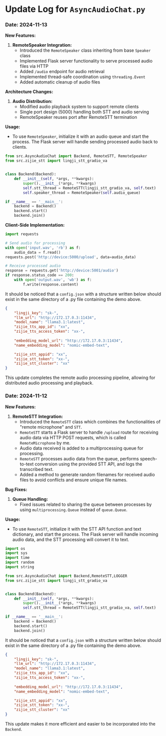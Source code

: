 # Update Log for `AsyncAudioChat.py`

### Date: 2024-11-13

**New Features:**
1. **RemoteSpeaker Integration:**
   - Introduced the `RemoteSpeaker` class inheriting from base `Speaker` class
   - Implemented Flask server functionality to serve processed audio files via HTTP
   - Added `/audio` endpoint for audio retrieval
   - Implemented thread-safe coordination using `threading.Event`
   - Added automatic cleanup of audio files

**Architecture Changes:**
1. **Audio Distribution:**
   - Modified audio playback system to support remote clients
   - Single port design (5000) handling both STT and audio serving
   - RemoteSpeaker reuses port after RemoteSTT termination

**Usage:**
- To use `RemoteSpeaker`, initialize it with an audio queue and start the process. The Flask server will handle sending processed audio back to clients.

```python
from src.AsyncAudioChat import Backend, RemoteSTT, RemoteSpeaker
from src.zijie_stt import lingji_stt_gradio_va


class Backend(Backend):
    def __init__(self, *args, **kwargs):
        super().__init__(*args, **kwargs)
        self.stt_thread = RemoteSTT(lingji_stt_gradio_va, self.text)
        self.speaker_thread = RemoteSpeaker(self.audio_queue)

if __name__ == '__main__':
    backend = Backend()
    backend.start()
    backend.join()
```

**Client-Side Implementation:**
```python
import requests

# Send audio for processing
with open('input.wav', 'rb') as f:
    audio_data = f.read()
requests.post('http://device:5000/upload', data=audio_data)

# Receive processed audio
response = requests.get('http://device:5001/audio')
if response.status_code == 200:
    with open('output.wav', 'wb') as f:
        f.write(response.content)
```
It should be noticed that a `config.json` with a structure written below should exist in the same directory of a .py file containing the demo above.
```json
{
    "lingji_key": "sk-",          
    "llm_url": "http://172.17.0.3:11434",
    "model_name": "llama3.1:latest",
    "zijie_tts_app_id": "xx",
    "zijie_tts_access_token": "xx-",
    
    "embedding_model_url": "http://172.17.0.3:11434",
    "name_embedding_model": "nomic-embed-text",

    "zijie_stt_appid": "xx",
    "zijie_stt_token": "xx-",
    "zijie_stt_cluster": "xx"
}
```
This update completes the remote audio processing pipeline, allowing for distributed audio processing and playback.


### Date: 2024-11-12

**New Features:**
1. **RemoteSTT Integration:**
   - Introduced the `RemoteSTT` class which combines the functionalities of "remote microphone" and `STT`.
   - `RemoteSTT` starts a Flask server to handle `/upload` route for receiving audio data via HTTP POST requests, which is called `RemoteMicrophone` by me.
   - Audio data received is added to a multiprocessing queue for processing.
   - `RemoteSTT` processes audio data from the queue, performs speech-to-text conversion using the provided STT API, and logs the transcribed text.
   - Added a method to generate random filenames for received audio files to avoid conflicts and ensure unique file names.


**Bug Fixes:**
1. **Queue Handling:**
   - Fixed issues related to sharing the queue between processes by using `multiprocessing.Queue` instead of `queue.Queue`.

**Usage:**
- To use `RemoteSTT`, initialize it with the STT API function and text dictionary, and start the process. The Flask server will handle incoming audio data, and the STT processing will convert it to text.

```python
import os
import sys
import time
import random
import string

from src.AsyncAudioChat import Backend,RemoteSTT,LOGGER
from src.zijie_stt import lingji_stt_gradio_va


class Backend(Backend):
    def __init__(self, *args, **kwargs):
        super().__init__(*args, **kwargs)
        self.stt_thread = RemoteSTT(lingji_stt_gradio_va, self.text)

if __name__ == '__main__':
    backend = Backend()
    backend.start()
    backend.join()
```
It should be noticed that a `config.json` with a structure written below should exist in the same directory of a .py file containing the demo above.
```json
{
    "lingji_key": "sk-",          
    "llm_url": "http://172.17.0.3:11434",
    "model_name": "llama3.1:latest",
    "zijie_tts_app_id": "xx",
    "zijie_tts_access_token": "xx-",
    
    "embedding_model_url": "http://172.17.0.3:11434",
    "name_embedding_model": "nomic-embed-text",

    "zijie_stt_appid": "xx",
    "zijie_stt_token": "xx-",
    "zijie_stt_cluster": "xx"
}
```
This update makes it more efficient and easier to be incorporated into the `Backend`.


